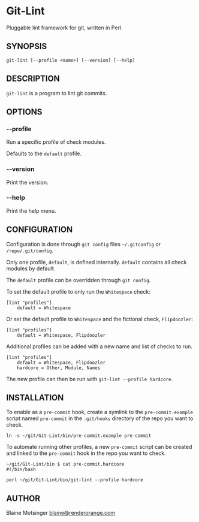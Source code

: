 # Git-Lint

Pluggable lint framework for git, written in Perl.

## SYNOPSIS

```
git-lint [--profile <name>] [--version] [--help]
```

## DESCRIPTION

`git-lint` is a program to lint git commits.

## OPTIONS

### --profile

Run a specific profile of check modules.

Defaults to the `default` profile.

### --version

Print the version.

### --help

Print the help menu.

## CONFIGURATION

Configuration is done through `git config` files `~/.gitconfig` or `/repo/.git/config`.

Only one profile, `default`, is defined internally. `default` contains all check modules by default.

The `default` profile can be overridden through `git config`.

To set the default profile to only run the `Whitespace` check:

```
[lint "profiles"]
    default = Whitespace
```

Or set the default profile to `Whitespace` and the fictional check, `Flipdoozler`:

```
[lint "profiles"]
    default = Whitespace, Flipdoozler
```

Additional profiles can be added with a new name and list of checks to run.

```
[lint "profiles"]
    default = Whitespace, Flipdoozler
    hardcore = Other, Module, Names
```

The new profile can then be run with `git-lint --profile hardcore`.

## INSTALLATION

To enable as a `pre-commit` hook, create a symlink to the `pre-commit.example` script named `pre-commit` in the `.git/hooks` directory of the repo you want to check.

```
ln -s ~/git/Git-Lint/bin/pre-commit.example pre-commit
```

To automate running other profiles, a new `pre-commit` script can be created and linked to the `pre-commit` hook in the repo you want to check.

```
~/git/Git-Lint/bin $ cat pre-commit.hardcore
#!/bin/bash

perl ~/git/Git-Lint/bin/git-lint --profile hardcore
```

## AUTHOR

Blaine Motsinger <blaine@renderorange.com>
